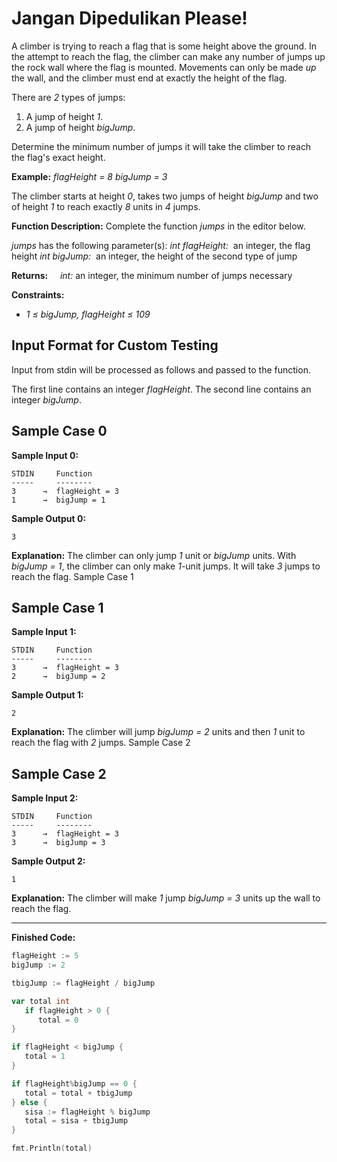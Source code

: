 # Jangan Dipedulikan Please!

A climber is trying to reach a flag that is some height above the ground. In the attempt to reach the flag, the climber can make any number of jumps up the rock wall where the flag is mounted. Movements can only be made _up_ the wall, and the climber must end at exactly the height of the flag.

There are _2_ types of jumps:
1.  A jump of height _1_.
2.  A jump of height _bigJump_.

Determine the minimum number of jumps it will take the climber to reach the flag's exact height.

**Example:**
_flagHeight = 8_
_bigJump = 3_

The climber starts at height _0_, takes two jumps of height _bigJump_ and two of height _1_ to reach exactly _8_ units in _4_ jumps.

**Function Description:**
Complete the function _jumps_ in the editor below.

_jumps_ has the following parameter(s):
   _int flagHeight:_  an integer, the flag height
   _int_ _bigJump:_  an integer, the height of the second type of jump

**Returns:**
    _int:_ an integer, the minimum number of jumps necessary

**Constraints:**
-   _1 ≤ bigJump, flagHeight ≤ 109_

## Input Format for Custom Testing
Input from stdin will be processed as follows and passed to the function.

The first line contains an integer _flagHeight_.
The second line contains an integer _bigJump_.

## Sample Case 0
**Sample Input 0:**
```
STDIN     Function
-----     --------
3      →  flagHeight = 3
1      →  bigJump = 1
```

**Sample Output 0:**
```
3
```

**Explanation:**
The climber can only jump _1_ unit or _bigJump_ units. With _bigJump = 1_, the climber can only make _1_-unit jumps. It will take _3_ jumps to reach the flag. Sample Case 1

## Sample Case 1
**Sample Input 1:**
```
STDIN     Function
-----     --------
3      →  flagHeight = 3
2      →  bigJump = 2
```

**Sample Output 1:**
```
2
```

**Explanation:**
The climber will jump _bigJump = 2_ units and then _1_ unit to reach the flag with _2_ jumps. Sample Case 2

## Sample Case 2
**Sample Input 2:**
```
STDIN     Function
-----     --------
3      →  flagHeight = 3
3      →  bigJump = 3
```

**Sample Output 2:**
```
1
```

**Explanation:**
The climber will make _1_ jump _bigJump = 3_ units up the wall to reach the flag.

---


**Finished Code:**
```go
flagHeight := 5
bigJump := 2

tbigJump := flagHeight / bigJump

var total int
   if flagHeight > 0 {
      total = 0
}

if flagHeight < bigJump {
   total = 1
}

if flagHeight%bigJump == 0 {
   total = total + tbigJump
} else {
   sisa := flagHeight % bigJump
   total = sisa + tbigJump
}

fmt.Println(total)
```
